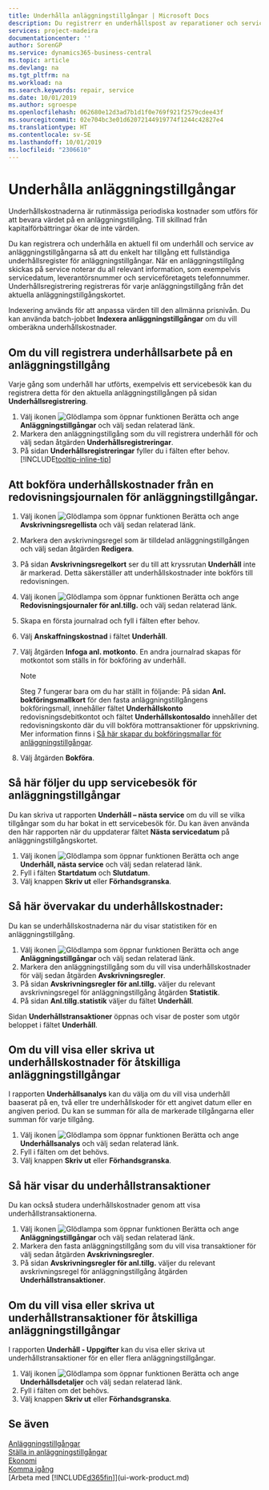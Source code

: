```yaml
---
title: Underhålla anläggningstillgångar | Microsoft Docs
description: Du registrerr en underhållspost av reparationer och service för en anläggningstillgång.
services: project-madeira
documentationcenter: ''
author: SorenGP
ms.service: dynamics365-business-central
ms.topic: article
ms.devlang: na
ms.tgt_pltfrm: na
ms.workload: na
ms.search.keywords: repair, service
ms.date: 10/01/2019
ms.author: sgroespe
ms.openlocfilehash: 062680e12d3ad7b1d1f0e769f921f2579cdee43f
ms.sourcegitcommit: 02e704bc3e01d62072144919774f1244c42827e4
ms.translationtype: HT
ms.contentlocale: sv-SE
ms.lasthandoff: 10/01/2019
ms.locfileid: "2306610"
---
```

# <a name="maintain-fixed-assets"></a>Underhålla anläggningstillgångar
Underhållskostnaderna är rutinmässiga periodiska kostnader som utförs för att bevara värdet på en anläggningstillgång. Till skillnad från kapitalförbättringar ökar de inte värden.

Du kan registrera och underhålla en aktuell fil om underhåll och service av anläggningstillgångarna så att du enkelt har tillgång ett fullständiga underhållsregister för anläggningstillgångar. När en anläggningstillgång skickas på service noterar du all relevant information, som exempelvis servicedatum, leverantörsnummer och serviceföretagets telefonnummer. Underhållsregistrering registreras för varje anläggningstillgång från det aktuella anläggningstillgångskortet.

Indexering används för att anpassa värden till den allmänna prisnivån. Du kan använda batch-jobbet **Indexera anläggningstillgångar** om du vill omberäkna underhållskostnader.

## <a name="to-record-maintenance-work-on-a-fixed-asset"></a>Om du vill registrera underhållsarbete på en anläggningstillgång
Varje gång som underhåll har utförts, exempelvis ett servicebesök kan du registrera detta för den aktuella anläggningstillgången på sidan **Underhållsregistrering**.  

1. Välj ikonen ![Glödlampa som öppnar funktionen Berätta](media/ui-search/search_small.png "Berätta vad du vill göra") och ange **Anläggningstillgångar** och välj sedan relaterad länk.  
2. Markera den anläggningstillgång som du vill registrera underhåll för och välj sedan åtgärden **Underhållsregistreringar**.
3. På sidan **Underhållsregistreringar** fyller du i fälten efter behov. [!INCLUDE[tooltip-inline-tip](includes/tooltip-inline-tip_md.md)]  

## <a name="to-post-maintenance-costs-from-a-fixed-asset-gl-journal"></a>Att bokföra underhållskostnader från en redovisningsjournalen för anläggningstillgångar.
1. Välj ikonen ![Glödlampa som öppnar funktionen Berätta](media/ui-search/search_small.png "Berätta vad du vill göra") och ange **Avskrivningsregellista** och välj sedan relaterad länk.  
2. Markera den avskrivningsregel som är tilldelad anläggningstillgången och välj sedan åtgärden **Redigera**.
3. På sidan **Avskrivningsregelkort** ser du till att kryssrutan **Underhåll** inte är markerad. Detta säkerställer att underhållskostnader inte bokförs till redovisningen.
4. Välj ikonen ![Glödlampa som öppnar funktionen Berätta](media/ui-search/search_small.png "Berätta vad du vill göra") och ange **Redovisningsjournaler för anl.tillg.** och välj sedan relaterad länk.  
5. Skapa en första journalrad och fyll i fälten efter behov.
6. Välj **Anskaffningskostnad** i fältet **Underhåll**.
7. Välj åtgärden **Infoga anl. motkonto**. En andra journalrad skapas för motkontot som ställs in för bokföring av underhåll.

    > [!NOTE]  
    >   Steg 7 fungerar bara om du har ställt in följande: På sidan **Anl. bokföringsmallkort** för den fasta anläggningstillgångens bokföringsmall, innehåller fältet **Underhållskonto** redovisningsdebitkontot och fältet **Underhållskontosaldo** innehåller det redovisningskonto där du vill bokföra mottransaktioner för uppskrivning. Mer information finns i [Så här skapar du bokföringsmallar för anläggningstillgångar](fa-how-setup-general.md#to-set-up-fixed-asset-posting-groups).
8. Välj åtgärden **Bokföra**.

## <a name="to-follow-up-on-fixed-assets-service-visits"></a>Så här följer du upp servicebesök för anläggningstillgångar
Du kan skriva ut rapporten **Underhåll – nästa service** om du vill se vilka tillgångar som du har bokat in ett servicebesök för. Du kan även använda den här rapporten när du uppdaterar fältet **Nästa servicedatum** på anläggningstillgångskortet.  

1. Välj ikonen ![Glödlampa som öppnar funktionen Berätta](media/ui-search/search_small.png "Berätta vad du vill göra") och ange **Underhåll, nästa service** och välj sedan relaterad länk.  
2. Fyll i fälten **Startdatum** och **Slutdatum**.  
3. Välj knappen **Skriv ut** eller **Förhandsgranska**.

## <a name="to-monitor-maintenance-costs"></a>Så här övervakar du underhållskostnader:
Du kan se underhållskostnaderna när du visar statistiken för en anläggningstillgång.  

1. Välj ikonen ![Glödlampa som öppnar funktionen Berätta](media/ui-search/search_small.png "Berätta vad du vill göra") och ange **Anläggningstillgångar** och välj sedan relaterad länk.
2. Markera den anläggningstillgång som du vill visa underhållskostnader för välj sedan åtgärden **Avskrivningsregler**.
3. På sidan **Avskrivningsregler för anl.tillg.** väljer du relevant avskrivningsregel för anläggningstillgång åtgärden **Statistik**.
4. På sidan **Anl.tillg.statistik** väljer du fältet **Underhåll**.

Sidan **Underhållstransaktioner** öppnas och visar de poster som utgör beloppet i fältet **Underhåll**.

## <a name="to-view-or-print-maintenance-costs-for-multiple-fixed-assets"></a>Om du vill visa eller skriva ut underhållskostnader för åtskilliga anläggningstillgångar
I rapporten **Underhållsanalys** kan du välja om du vill visa underhåll baaserat på en, två eller tre underhållskoder för ett angivet datum eller en angiven period. Du kan se summan för alla de markerade tillgångarna eller summan för varje tillgång.

1. Välj ikonen ![Glödlampa som öppnar funktionen Berätta](media/ui-search/search_small.png "Berätta vad du vill göra") och ange **Underhållsanalys** och välj sedan relaterad länk.
2. Fyll i fälten om det behövs.
3. Välj knappen **Skriv ut** eller **Förhandsgranska**.

## <a name="to-view-maintenance-ledger-entries"></a>Så här visar du underhållstransaktioner
Du kan också studera underhållskostnader genom att visa underhållstransaktionerna.  

1. Välj ikonen ![Glödlampa som öppnar funktionen Berätta](media/ui-search/search_small.png "Berätta vad du vill göra") och ange **Anläggningstillgångar** och välj sedan relaterad länk.
2. Markera den fasta anläggningstillgång som du vill visa transaktioner för välj sedan åtgärden **Avskrivningsregler**.
3. På sidan **Avskrivningsregler för anl.tillg.** väljer du relevant avskrivningsregel för anläggningstillgång åtgärden **Underhållstransaktioner**.

## <a name="to-view-or-print-maintenance-ledger-entries-for-multiple-fixed-assets"></a>Om du vill visa eller skriva ut underhållstransaktioner för åtskilliga anläggningstillgångar
I rapporten **Underhåll - Uppgifter** kan du visa eller skriva ut underhållstransaktioner för en eller flera anläggningstillgångar.  

1. Välj ikonen ![Glödlampa som öppnar funktionen Berätta](media/ui-search/search_small.png "Berätta vad du vill göra") och ange **Underhållsdetaljer** och välj sedan relaterad länk.
2. Fyll i fälten om det behövs.
3. Välj knappen **Skriv ut** eller **Förhandsgranska**.

## <a name="see-also"></a>Se även
[Anläggningstillgångar](fa-manage.md)  
[Ställa in anläggningstillgångar](fa-setup.md)  
[Ekonomi](finance.md)  
[Komma igång](product-get-started.md)  
[Arbeta med [!INCLUDE[d365fin](includes/d365fin_md.md)]](ui-work-product.md)
